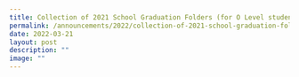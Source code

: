 ```yaml
---
title: Collection of 2021 School Graduation Folders (for O Level students only)
permalink: /announcements/2022/collection-of-2021-school-graduation-folders-for-o-level-students-only/
date: 2022-03-21
layout: post
description: ""
image: ""
---
```

